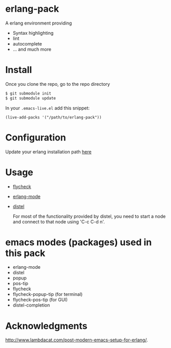erlang-pack
===========

A erlang environment providing 

* Syntax highlighting
* lint
* autocomplete
* ... and much more

# Install

Once you clone the repo, go to the repo directory

```bash
$ git submodule init
$ git submodule update
```

In your `.emacs-live.el` add this snippet:
```elisp
(live-add-packs '("/path/to/erlang-pack"))
```

# Configuration

Update your erlang installation path [here](https://github.com/vimalearnest/erlang-pack/blob/master/init.el)

# Usage

* [flycheck](https://www.masteringemacs.org/article/spotlight-flycheck-a-flymake-replacement)
* [erlang-mode](http://erlang.org/doc/apps/tools/erlang_mode_chapter.html)
* [distel](https://github.com/massemanet/distel)

  For most of the functionality provided by distel, you need to start a node and connect to that node using 'C-c C-d n'. 
  
# emacs modes (packages) used in this pack

* erlang-mode
* distel
* popup
* pos-tip
* flycheck
* flycheck-popup-tip (for terminal)
* flycheck-pos-tip (for GUI)
* distel-completion

# Acknowledgments

http://www.lambdacat.com/post-modern-emacs-setup-for-erlang/.
